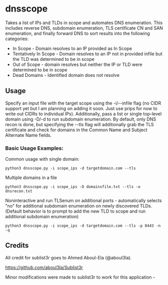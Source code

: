 # dnsscope
Takes a list of IPs and TLDs in scope and automates DNS enumeration. This includes reverse DNS, subdomain enumeration, TLS certificate CN and SAN enumeration, and finally forward DNS to sort results into the following categories:

* In Scope - Domain resolves to an IP provided as In Scope
* Tentatively In Scope - Domain resolves to an IP not in provided infile but the TLD was determined to be in scope
* Out of Scope - domain resolves but neither the IP or TLD were determined to be in scope
* Dead Domains - Identified domain does not resolve

## Usage
Specify an input file with the target scope using the -i/--infile flag (no CIDR support yet but I am planning on adding it soon. Just use prips for now to write out CIDRs to individual IPs). Additionally, pass a list or single top-level domain using -D/-d to run subdomain enumeration. By default, only DNS recon is done, but specifying the --tls flag will additionally grab the TLS certificate and check for domains in the Common Name and Subject Alternate Name fields. 

### Basic Usage Examples:
Common usage with single domain:

    python3 dnsscope.py -i scope_ips -d targetdomain.com --tls

Multiple domains in a file

    python3 dnsscope.py -i scope_ips -D domainsfile.txt --tls -o dnsrecon.txt

Noninteractive and run TLSenum on additional ports - automatically selects "no" for additional subdomain enumeration on newly discovered TLDs. (Default behavior is to prompt to add the new TLD to scope and run additional subdomain enumeration)

    python3 dnsscope.py -i scope_ips -d targetdomain.com --tls -p 8443 -n -q
	


## Credits
All credit for sublist3r goes to Ahmed Aboul-Ela (@aboul3la).

https://github.com/aboul3la/Sublist3r

Minor modifications were made to sublist3r to work for this application - 
